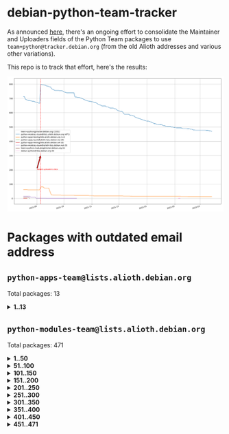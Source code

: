 # debian-python-team-tracker



As announced [here](https://lists.debian.org/debian-python/2021/08/msg00006.html), there's an ongoing effort to consolidate the Maintainer and Uploaders fields of the Python Team packages to use `team+python@tracker.debian.org` (from the old Alioth addresses and various other variations).



This repo is to track that effort, here's the results:



![Python team emails](images/python_team_emails.svg)


# Packages with outdated email address

## `python-apps-team@lists.alioth.debian.org`
Total packages: 13
<details>
<summary><b>1..13</b></summary>


| # | Package | Version |
| --- | --- | --- |
| 1 | [ctop](https://tracker.debian.org/ctop) | 1.0.0-2.1 |
| 2 | [db2twitter](https://tracker.debian.org/db2twitter) | 0.6-1.1 |
| 3 | [dodgy](https://tracker.debian.org/dodgy) | 0.1.9-3 |
| 4 | [etm](https://tracker.debian.org/etm) | 3.2.30-1.1 |
| 5 | [freealchemist](https://tracker.debian.org/freealchemist) | 0.5-1.1 |
| 6 | [kanboard-cli](https://tracker.debian.org/kanboard-cli) | 0.0.2-1.1 |
| 7 | [lightyears](https://tracker.debian.org/lightyears) | 1.4-2 |
| 8 | [pipenv](https://tracker.debian.org/pipenv) | 11.9.0-1.1 |
| 9 | [prospector](https://tracker.debian.org/prospector) | 1.1.7-2 |
| 10 | [pybik](https://tracker.debian.org/pybik) | 3.0-3.1 |
| 11 | [retweet](https://tracker.debian.org/retweet) | 0.10-1.1 |
| 12 | [sinntp](https://tracker.debian.org/sinntp) | 1.6-1.2 |
| 13 | [smem](https://tracker.debian.org/smem) | 1.5-1.1 |
</details>

## `python-modules-team@lists.alioth.debian.org`
Total packages: 471
<details>
<summary><b>1..50</b></summary>


| # | Package | Version |
| --- | --- | --- |
| 1 | [anorack](https://tracker.debian.org/anorack) | 0.2.7-1 |
| 2 | [anosql](https://tracker.debian.org/anosql) | 1.0.1-1 |
| 3 | [asn1crypto](https://tracker.debian.org/asn1crypto) | 1.4.0-1 |
| 4 | [astral](https://tracker.debian.org/astral) | 1.6.1-2 |
| 5 | [authres](https://tracker.debian.org/authres) | 1.2.0-2 |
| 6 | [automat](https://tracker.debian.org/automat) | 20.2.0-1 |
| 7 | [azure-cosmos-table-python](https://tracker.debian.org/azure-cosmos-table-python) | 1.0.5+git20191025-5 |
| 8 | [bdist-nsi](https://tracker.debian.org/bdist-nsi) | 0.1.5-2 |
| 9 | [bernhard](https://tracker.debian.org/bernhard) | 0.2.6-2 |
| 10 | [betamax](https://tracker.debian.org/betamax) | 0.8.1-2 |
| 11 | [bibtexparser](https://tracker.debian.org/bibtexparser) | 1.1.0+ds-3 |
| 12 | [binaryornot](https://tracker.debian.org/binaryornot) | 0.4.4+dfsg-4 |
| 13 | [bitstruct](https://tracker.debian.org/bitstruct) | 8.9.0-1 |
| 14 | [case](https://tracker.debian.org/case) | 1.5.3+dfsg-3 |
| 15 | [cerealizer](https://tracker.debian.org/cerealizer) | 0.8.1-3 |
| 16 | [chardet](https://tracker.debian.org/chardet) | 4.0.0-1 |
| 17 | [chargebee-python](https://tracker.debian.org/chargebee-python) | 1.6.6-1 |
| 18 | [codicefiscale](https://tracker.debian.org/codicefiscale) | 0.9+ds0-2 |
| 19 | [colorclass](https://tracker.debian.org/colorclass) | 2.2.0-2.2 |
| 20 | [colorspacious](https://tracker.debian.org/colorspacious) | 1.1.2-2 |
| 21 | [commonmark](https://tracker.debian.org/commonmark) | 0.9.1-3 |
| 22 | [constantly](https://tracker.debian.org/constantly) | 15.1.0-2 |
| 23 | [contextlib2](https://tracker.debian.org/contextlib2) | 0.6.0.post1-1 |
| 24 | [cookiecutter](https://tracker.debian.org/cookiecutter) | 1.7.3-1 |
| 25 | [coreapi](https://tracker.debian.org/coreapi) | 2.3.3-4 |
| 26 | [coreschema](https://tracker.debian.org/coreschema) | 0.0.4-3 |
| 27 | [cov-core](https://tracker.debian.org/cov-core) | 1.15.0-3 |
| 28 | [cppy](https://tracker.debian.org/cppy) | 1.1.0-2 |
| 29 | [cram](https://tracker.debian.org/cram) | 0.7-4 |
| 30 | [cssutils](https://tracker.debian.org/cssutils) | 1.0.2-3 |
| 31 | [d2to1](https://tracker.debian.org/d2to1) | 0.2.12-2 |
| 32 | [debiancontributors](https://tracker.debian.org/debiancontributors) | 0.7.8-2 |
| 33 | [devpi-common](https://tracker.debian.org/devpi-common) | 3.2.2-1.1 |
| 34 | [django-ajax-selects](https://tracker.debian.org/django-ajax-selects) | 1.7.0-3 |
| 35 | [django-bitfield](https://tracker.debian.org/django-bitfield) | 1.9.6-2 |
| 36 | [django-dirtyfields](https://tracker.debian.org/django-dirtyfields) | 1.3.1-2 |
| 37 | [django-environ](https://tracker.debian.org/django-environ) | 0.4.4-2 |
| 38 | [django-filter](https://tracker.debian.org/django-filter) | 2.4.0-1 |
| 39 | [django-hvad](https://tracker.debian.org/django-hvad) | 1.8.0-1.1 |
| 40 | [django-js-reverse](https://tracker.debian.org/django-js-reverse) | 0.7.3-1.1 |
| 41 | [django-macaddress](https://tracker.debian.org/django-macaddress) | 1.5.0-2 |
| 42 | [django-memoize](https://tracker.debian.org/django-memoize) | 2.2.0+dfsg-1 |
| 43 | [django-nose](https://tracker.debian.org/django-nose) | 1.4.6-2.1 |
| 44 | [django-notification](https://tracker.debian.org/django-notification) | 1.2.0-3 |
| 45 | [django-pagination](https://tracker.debian.org/django-pagination) | 1.0.7-4 |
| 46 | [django-paintstore](https://tracker.debian.org/django-paintstore) | 0.2-4 |
| 47 | [django-picklefield](https://tracker.debian.org/django-picklefield) | 3.0.1-1 |
| 48 | [django-pipeline](https://tracker.debian.org/django-pipeline) | 1.6.14-3 |
| 49 | [django-simple-redis-admin](https://tracker.debian.org/django-simple-redis-admin) | 1.4.0-2 |
| 50 | [django-stronghold](https://tracker.debian.org/django-stronghold) | 0.3.0+debian-2 |
</details>
<details>
<summary><b>51..100</b></summary>

| # | Package | Version |
| --- | --- | --- |
| 51 | [django-webpack-loader](https://tracker.debian.org/django-webpack-loader) | 0.6.0-2 |
| 52 | [django-wkhtmltopdf](https://tracker.debian.org/django-wkhtmltopdf) | 3.3.0-1 |
| 53 | [django-xmlrpc](https://tracker.debian.org/django-xmlrpc) | 0.1.8-2 |
| 54 | [djangorestframework-api-key](https://tracker.debian.org/djangorestframework-api-key) | 2.0.0-2 |
| 55 | [dkimpy](https://tracker.debian.org/dkimpy) | 1.0.5-1 |
| 56 | [dnsdiag](https://tracker.debian.org/dnsdiag) | 2.0.2-1 |
| 57 | [dockerpty](https://tracker.debian.org/dockerpty) | 0.4.1-2 |
| 58 | [drf-generators](https://tracker.debian.org/drf-generators) | 0.5.0-1 |
| 59 | [elasticsearch-curator](https://tracker.debian.org/elasticsearch-curator) | 5.8.1-1 |
| 60 | [enum34](https://tracker.debian.org/enum34) | 1.1.6-4 |
| 61 | [enzyme](https://tracker.debian.org/enzyme) | 0.4.1-2 |
| 62 | [exam](https://tracker.debian.org/exam) | 0.10.5-3 |
| 63 | [factory-boy](https://tracker.debian.org/factory-boy) | 2.11.1-3 |
| 64 | [faker](https://tracker.debian.org/faker) | 0.9.3-0.1 |
| 65 | [fakesleep](https://tracker.debian.org/fakesleep) | 0.1-2 |
| 66 | [fastchunking](https://tracker.debian.org/fastchunking) | 0.0.3-2 |
| 67 | [feedgenerator](https://tracker.debian.org/feedgenerator) | 1.9-2 |
| 68 | [flask-api](https://tracker.debian.org/flask-api) | 1.1+dfsg-1.1 |
| 69 | [flask-babelex](https://tracker.debian.org/flask-babelex) | 0.9.4-1 |
| 70 | [flask-bcrypt](https://tracker.debian.org/flask-bcrypt) | 0.7.1-2 |
| 71 | [flask-compress](https://tracker.debian.org/flask-compress) | 1.4.0-3 |
| 72 | [flask-gravatar](https://tracker.debian.org/flask-gravatar) | 0.4.2-2 |
| 73 | [flask-htmlmin](https://tracker.debian.org/flask-htmlmin) | 1.3.2-2 |
| 74 | [flask-ldapconn](https://tracker.debian.org/flask-ldapconn) | 0.7.2-1.1 |
| 75 | [flask-limiter](https://tracker.debian.org/flask-limiter) | 1.0.1-2 |
| 76 | [flask-mail](https://tracker.debian.org/flask-mail) | 0.9.1+dfsg1-1.1 |
| 77 | [flask-mongoengine](https://tracker.debian.org/flask-mongoengine) | 0.9.3-4 |
| 78 | [flask-multistatic](https://tracker.debian.org/flask-multistatic) | 1.0-2 |
| 79 | [flask-script](https://tracker.debian.org/flask-script) | 2.0.6-2 |
| 80 | [flask-silk](https://tracker.debian.org/flask-silk) | 0.2-18 |
| 81 | [flask-wtf](https://tracker.debian.org/flask-wtf) | 0.14.3-1 |
| 82 | [flufl.enum](https://tracker.debian.org/flufl.enum) | 4.1.1-3 |
| 83 | [flufl.i18n](https://tracker.debian.org/flufl.i18n) | 3.0.1-1 |
| 84 | [flufl.lock](https://tracker.debian.org/flufl.lock) | 5.0.1-1 |
| 85 | [flufl.password](https://tracker.debian.org/flufl.password) | 1.3-3 |
| 86 | [flufl.testing](https://tracker.debian.org/flufl.testing) | 0.7-2 |
| 87 | [gerritlib](https://tracker.debian.org/gerritlib) | 0.8.0-2 |
| 88 | [gmplot](https://tracker.debian.org/gmplot) | 1.2.0-2 |
| 89 | [gtextfsm](https://tracker.debian.org/gtextfsm) | 1.1.0-2 |
| 90 | [gtts](https://tracker.debian.org/gtts) | 2.0.3-1 |
| 91 | [gtts-token](https://tracker.debian.org/gtts-token) | 1.1.3-1 |
| 92 | [guzzle-sphinx-theme](https://tracker.debian.org/guzzle-sphinx-theme) | 0.7.11-5 |
| 93 | [hachoir](https://tracker.debian.org/hachoir) | 3.1.0+dfsg-3 |
| 94 | [haproxy-log-analysis](https://tracker.debian.org/haproxy-log-analysis) | 2.0~b0-2 |
| 95 | [heapdict](https://tracker.debian.org/heapdict) | 1.0.1-1 |
| 96 | [hiro](https://tracker.debian.org/hiro) | 0.5-2 |
| 97 | [hypothesis-auto](https://tracker.debian.org/hypothesis-auto) | 1.1.4-2 |
| 98 | [importmagic](https://tracker.debian.org/importmagic) | 0.1.7-2 |
| 99 | [inflection](https://tracker.debian.org/inflection) | 0.3.1-2 |
| 100 | [json-tricks](https://tracker.debian.org/json-tricks) | 3.11.0-2 |
</details>
<details>
<summary><b>101..150</b></summary>

| # | Package | Version |
| --- | --- | --- |
| 101 | [jsonhyperschema-codec](https://tracker.debian.org/jsonhyperschema-codec) | 1.0.3-2 |
| 102 | [jupyter-sphinx-theme](https://tracker.debian.org/jupyter-sphinx-theme) | 0.0.6+ds1-10 |
| 103 | [kitchen](https://tracker.debian.org/kitchen) | 1.2.6-2 |
| 104 | [kivy](https://tracker.debian.org/kivy) | 1.11.0-2 |
| 105 | [lazr.delegates](https://tracker.debian.org/lazr.delegates) | 2.0.3-2 |
| 106 | [lazr.smtptest](https://tracker.debian.org/lazr.smtptest) | 2.0.3-2 |
| 107 | [lexicon](https://tracker.debian.org/lexicon) | 3.3.17-1 |
| 108 | [libthumbor](https://tracker.debian.org/libthumbor) | 1.3.3-2 |
| 109 | [logilab-constraint](https://tracker.debian.org/logilab-constraint) | 0.6.0-2 |
| 110 | [mako](https://tracker.debian.org/mako) | 1.1.3+ds1-2 |
| 111 | [manuel](https://tracker.debian.org/manuel) | 1.10.1-2 |
| 112 | [mercurial-extension-utils](https://tracker.debian.org/mercurial-extension-utils) | 1.5.1-3 |
| 113 | [mercurial-keyring](https://tracker.debian.org/mercurial-keyring) | 1.3.1-3 |
| 114 | [milksnake](https://tracker.debian.org/milksnake) | 0.1.5-1 |
| 115 | [mimerender](https://tracker.debian.org/mimerender) | 0.6.0-2 |
| 116 | [mmllib](https://tracker.debian.org/mmllib) | 0.3.0.post1-2 |
| 117 | [mockldap](https://tracker.debian.org/mockldap) | 0.3.0-4 |
| 118 | [modernize](https://tracker.debian.org/modernize) | 0.7-2 |
| 119 | [moksha.common](https://tracker.debian.org/moksha.common) | 1.2.5-4 |
| 120 | [mrtparse](https://tracker.debian.org/mrtparse) | 1.6-2 |
| 121 | [musicbrainzngs](https://tracker.debian.org/musicbrainzngs) | 0.7.1-2 |
| 122 | [mutagen](https://tracker.debian.org/mutagen) | 1.45.1-2 |
| 123 | [mwic](https://tracker.debian.org/mwic) | 0.7.8-1 |
| 124 | [mysql-connector-python](https://tracker.debian.org/mysql-connector-python) | 8.0.15-2 |
| 125 | [nb2plots](https://tracker.debian.org/nb2plots) | 0.6-2 |
| 126 | [netmiko](https://tracker.debian.org/netmiko) | 2.4.2-1 |
| 127 | [networkx](https://tracker.debian.org/networkx) | 2.5+ds-2 |
| 128 | [nose2](https://tracker.debian.org/nose2) | 0.9.2-1 |
| 129 | [nose2-cov](https://tracker.debian.org/nose2-cov) | 1.0a4-3 |
| 130 | [ntplib](https://tracker.debian.org/ntplib) | 0.3.3-2 |
| 131 | [numpy-stl](https://tracker.debian.org/numpy-stl) | 2.9.0-1 |
| 132 | [obsub](https://tracker.debian.org/obsub) | 0.2-4 |
| 133 | [okasha](https://tracker.debian.org/okasha) | 0.2.4-4 |
| 134 | [overpass](https://tracker.debian.org/overpass) | 0.7-1 |
| 135 | [pastescript](https://tracker.debian.org/pastescript) | 2.0.2-4 |
| 136 | [pep8](https://tracker.debian.org/pep8) | 1.7.1-9 |
| 137 | [pep8-naming](https://tracker.debian.org/pep8-naming) | 0.10.0-1 |
| 138 | [pg8000](https://tracker.debian.org/pg8000) | 1.10.6-2 |
| 139 | [pidcat](https://tracker.debian.org/pidcat) | 2.1.0-4 |
| 140 | [plastex](https://tracker.debian.org/plastex) | 2.1-2 |
| 141 | [portio](https://tracker.debian.org/portio) | 0.5-4 |
| 142 | [power](https://tracker.debian.org/power) | 1.4+dfsg-4 |
| 143 | [pprintpp](https://tracker.debian.org/pprintpp) | 0.4.0-2 |
| 144 | [preggy](https://tracker.debian.org/preggy) | 1.4.4-1 |
| 145 | [ptable](https://tracker.debian.org/ptable) | 0.9.2-2 |
| 146 | [py-radix](https://tracker.debian.org/py-radix) | 0.10.0-3 |
| 147 | [py3dns](https://tracker.debian.org/py3dns) | 3.2.1-1 |
| 148 | [pyasn1](https://tracker.debian.org/pyasn1) | 0.4.8-1 |
| 149 | [pybindgen](https://tracker.debian.org/pybindgen) | 0.20.0+dfsg1-2 |
| 150 | [pycallgraph](https://tracker.debian.org/pycallgraph) | 1.1.3-1.2 |
</details>
<details>
<summary><b>151..200</b></summary>

| # | Package | Version |
| --- | --- | --- |
| 151 | [pycxx](https://tracker.debian.org/pycxx) | 7.1.4-0.2 |
| 152 | [pydbus](https://tracker.debian.org/pydbus) | 0.6.0-4 |
| 153 | [pydenticon](https://tracker.debian.org/pydenticon) | 0.3.1-2 |
| 154 | [pydispatcher](https://tracker.debian.org/pydispatcher) | 2.0.5-2 |
| 155 | [pydle](https://tracker.debian.org/pydle) | 0.9.4-2 |
| 156 | [pyeapi](https://tracker.debian.org/pyeapi) | 0.8.1-2 |
| 157 | [pyenchant](https://tracker.debian.org/pyenchant) | 3.2.0-1 |
| 158 | [pyfg](https://tracker.debian.org/pyfg) | 0.50-2 |
| 159 | [pyfiglet](https://tracker.debian.org/pyfiglet) | 0.8.0+dfsg-1 |
| 160 | [pyfribidi](https://tracker.debian.org/pyfribidi) | 0.12.0+repack-7 |
| 161 | [pygeoif](https://tracker.debian.org/pygeoif) | 0.7-2 |
| 162 | [pygtail](https://tracker.debian.org/pygtail) | 0.6.1-2 |
| 163 | [pygtkspellcheck](https://tracker.debian.org/pygtkspellcheck) | 4.0.5-2 |
| 164 | [pyinotify](https://tracker.debian.org/pyinotify) | 0.9.6-1.3 |
| 165 | [pyiosxr](https://tracker.debian.org/pyiosxr) | 0.52-1.1 |
| 166 | [pyjavaproperties](https://tracker.debian.org/pyjavaproperties) | 0.7-2 |
| 167 | [pyjokes](https://tracker.debian.org/pyjokes) | 0.5.0-3 |
| 168 | [pykcs11](https://tracker.debian.org/pykcs11) | 1.5.10-1 |
| 169 | [pylama](https://tracker.debian.org/pylama) | 7.4.3-3 |
| 170 | [pylibmc](https://tracker.debian.org/pylibmc) | 1.5.2-3 |
| 171 | [pylint-celery](https://tracker.debian.org/pylint-celery) | 0.3-5 |
| 172 | [pylint-common](https://tracker.debian.org/pylint-common) | 0.2.5-4 |
| 173 | [pylint-django](https://tracker.debian.org/pylint-django) | 2.0.13-1 |
| 174 | [pylint-flask](https://tracker.debian.org/pylint-flask) | 0.5-4 |
| 175 | [pylint-plugin-utils](https://tracker.debian.org/pylint-plugin-utils) | 0.6-1 |
| 176 | [pymacs](https://tracker.debian.org/pymacs) | 0.25-3 |
| 177 | [pymodbus](https://tracker.debian.org/pymodbus) | 2.1.0+dfsg-2 |
| 178 | [pynag](https://tracker.debian.org/pynag) | 1.1.2+dfsg-2 |
| 179 | [pynliner](https://tracker.debian.org/pynliner) | 0.8.0-2 |
| 180 | [pyopengl](https://tracker.debian.org/pyopengl) | 3.1.5+dfsg-1 |
| 181 | [pyprind](https://tracker.debian.org/pyprind) | 2.11.2-2 |
| 182 | [pyquery](https://tracker.debian.org/pyquery) | 1.2.9-4 |
| 183 | [pyrad](https://tracker.debian.org/pyrad) | 2.1-2 |
| 184 | [pysimplesoap](https://tracker.debian.org/pysimplesoap) | 1.16.2-3 |
| 185 | [pysmi](https://tracker.debian.org/pysmi) | 0.3.2-2 |
| 186 | [pysodium](https://tracker.debian.org/pysodium) | 0.7.0-2 |
| 187 | [pyspf](https://tracker.debian.org/pyspf) | 2.0.14-2 |
| 188 | [pysrt](https://tracker.debian.org/pysrt) | 1.0.1-2 |
| 189 | [pyssim](https://tracker.debian.org/pyssim) | 0.2-2 |
| 190 | [pytaglib](https://tracker.debian.org/pytaglib) | 0.3.6+dfsg-2 |
| 191 | [pytds](https://tracker.debian.org/pytds) | 1.10.0-1 |
| 192 | [pytest-bdd](https://tracker.debian.org/pytest-bdd) | 3.2.1-1 |
| 193 | [pytest-cookies](https://tracker.debian.org/pytest-cookies) | 0.4.0-1 |
| 194 | [pytest-django](https://tracker.debian.org/pytest-django) | 3.5.1-1 |
| 195 | [pytest-expect](https://tracker.debian.org/pytest-expect) | 1.1.0-2 |
| 196 | [pytest-httpbin](https://tracker.debian.org/pytest-httpbin) | 1.0.0-2 |
| 197 | [pytest-instafail](https://tracker.debian.org/pytest-instafail) | 0.4.2-1 |
| 198 | [pytest-runner](https://tracker.debian.org/pytest-runner) | 2.11.1-1.2 |
| 199 | [pytest-sugar](https://tracker.debian.org/pytest-sugar) | 0.9.4-1 |
| 200 | [pytest-tornado](https://tracker.debian.org/pytest-tornado) | 0.8.1-1 |
</details>
<details>
<summary><b>201..250</b></summary>

| # | Package | Version |
| --- | --- | --- |
| 201 | [pytest-vcr](https://tracker.debian.org/pytest-vcr) | 1.0.2-2 |
| 202 | [python-activipy](https://tracker.debian.org/python-activipy) | 0.1-7 |
| 203 | [python-adal](https://tracker.debian.org/python-adal) | 1.2.2-1 |
| 204 | [python-aiohttp-session](https://tracker.debian.org/python-aiohttp-session) | 2.9.0-2 |
| 205 | [python-aioinflux](https://tracker.debian.org/python-aioinflux) | 0.9.0-2 |
| 206 | [python-aiomeasures](https://tracker.debian.org/python-aiomeasures) | 0.5.14-3 |
| 207 | [python-amqplib](https://tracker.debian.org/python-amqplib) | 1.0.2-2 |
| 208 | [python-aptly](https://tracker.debian.org/python-aptly) | 0.12.10-2 |
| 209 | [python-args](https://tracker.debian.org/python-args) | 0.1.0-3 |
| 210 | [python-arpy](https://tracker.debian.org/python-arpy) | 1.1.1-4 |
| 211 | [python-astor](https://tracker.debian.org/python-astor) | 0.8.1-1 |
| 212 | [python-base58](https://tracker.debian.org/python-base58) | 1.0.3-1.1 |
| 213 | [python-bcdoc](https://tracker.debian.org/python-bcdoc) | 0.16.0-2 |
| 214 | [python-bitbucket-api](https://tracker.debian.org/python-bitbucket-api) | 0.5.0-3 |
| 215 | [python-box](https://tracker.debian.org/python-box) | 3.4.6-2 |
| 216 | [python-btrees](https://tracker.debian.org/python-btrees) | 4.3.1-2 |
| 217 | [python-cerberus](https://tracker.debian.org/python-cerberus) | 1.3.2-1 |
| 218 | [python-click-log](https://tracker.debian.org/python-click-log) | 0.2.1-2 |
| 219 | [python-clint](https://tracker.debian.org/python-clint) | 0.5.1-3 |
| 220 | [python-cluster](https://tracker.debian.org/python-cluster) | 1.3.3-3 |
| 221 | [python-coloredlogs](https://tracker.debian.org/python-coloredlogs) | 7.3-2 |
| 222 | [python-colour](https://tracker.debian.org/python-colour) | 0.1.5-2 |
| 223 | [python-consul](https://tracker.debian.org/python-consul) | 0.7.1-1.1 |
| 224 | [python-cookies](https://tracker.debian.org/python-cookies) | 2.2.1-3 |
| 225 | [python-cpuinfo](https://tracker.debian.org/python-cpuinfo) | 5.0.0-2 |
| 226 | [python-crcmod](https://tracker.debian.org/python-crcmod) | 1.7+dfsg-2 |
| 227 | [python-cs](https://tracker.debian.org/python-cs) | 2.7.1-1 |
| 228 | [python-dbfread](https://tracker.debian.org/python-dbfread) | 2.0.7-3 |
| 229 | [python-decorator](https://tracker.debian.org/python-decorator) | 4.4.2-2 |
| 230 | [python-demjson](https://tracker.debian.org/python-demjson) | 2.2.4-5 |
| 231 | [python-diaspy](https://tracker.debian.org/python-diaspy) | 0.6.0-2 |
| 232 | [python-dictobj](https://tracker.debian.org/python-dictobj) | 0.4-4 |
| 233 | [python-distutils-extra](https://tracker.debian.org/python-distutils-extra) | 2.45 |
| 234 | [python-django-casclient](https://tracker.debian.org/python-django-casclient) | 1.5.3-1 |
| 235 | [python-django-etcd-settings](https://tracker.debian.org/python-django-etcd-settings) | 0.1.13+dfsg-3 |
| 236 | [python-django-gravatar2](https://tracker.debian.org/python-django-gravatar2) | 1.4.4-2 |
| 237 | [python-django-jsonfield](https://tracker.debian.org/python-django-jsonfield) | 1.4.0-2 |
| 238 | [python-django-push-notifications](https://tracker.debian.org/python-django-push-notifications) | 1.4.1-1 |
| 239 | [python-django-simple-history](https://tracker.debian.org/python-django-simple-history) | 2.7.0-1.1 |
| 240 | [python-doubleratchet](https://tracker.debian.org/python-doubleratchet) | 0.6.0-2 |
| 241 | [python-dpkt](https://tracker.debian.org/python-dpkt) | 1.9.2-2 |
| 242 | [python-easywebdav](https://tracker.debian.org/python-easywebdav) | 1.2.0-8 |
| 243 | [python-envparse](https://tracker.debian.org/python-envparse) | 0.2.0-2 |
| 244 | [python-envs](https://tracker.debian.org/python-envs) | 1.2.6-1.1 |
| 245 | [python-epc](https://tracker.debian.org/python-epc) | 0.0.5-3 |
| 246 | [python-etcd](https://tracker.debian.org/python-etcd) | 0.4.5-2 |
| 247 | [python-ethtool](https://tracker.debian.org/python-ethtool) | 0.14-3 |
| 248 | [python-ewmh](https://tracker.debian.org/python-ewmh) | 0.1.6-2 |
| 249 | [python-exotel](https://tracker.debian.org/python-exotel) | 0.1.5-2 |
| 250 | [python-feather-format](https://tracker.debian.org/python-feather-format) | 0.3.1+dfsg1-4 |
</details>
<details>
<summary><b>251..300</b></summary>

| # | Package | Version |
| --- | --- | --- |
| 251 | [python-flaky](https://tracker.debian.org/python-flaky) | 3.7.0-1 |
| 252 | [python-genty](https://tracker.debian.org/python-genty) | 1.3.2-1 |
| 253 | [python-geoip2](https://tracker.debian.org/python-geoip2) | 2.9.0+dfsg1-2 |
| 254 | [python-gflags](https://tracker.debian.org/python-gflags) | 1.5.1-7 |
| 255 | [python-glob2](https://tracker.debian.org/python-glob2) | 0.5-3 |
| 256 | [python-hashids](https://tracker.debian.org/python-hashids) | 1.3.1-1 |
| 257 | [python-hidapi](https://tracker.debian.org/python-hidapi) | 0.9.0.post3-2 |
| 258 | [python-hiredis](https://tracker.debian.org/python-hiredis) | 1.0.1-1 |
| 259 | [python-hpilo](https://tracker.debian.org/python-hpilo) | 4.3-3 |
| 260 | [python-html2text](https://tracker.debian.org/python-html2text) | 2020.1.16-1 |
| 261 | [python-http-parser](https://tracker.debian.org/python-http-parser) | 0.9.0-1 |
| 262 | [python-httptools](https://tracker.debian.org/python-httptools) | 0.1.1-1 |
| 263 | [python-icalendar](https://tracker.debian.org/python-icalendar) | 4.0.3-4 |
| 264 | [python-iniparse](https://tracker.debian.org/python-iniparse) | 0.4-3 |
| 265 | [python-ipaddress](https://tracker.debian.org/python-ipaddress) | 1.0.23-1 |
| 266 | [python-ipfix](https://tracker.debian.org/python-ipfix) | 0.9.7-2 |
| 267 | [python-irodsclient](https://tracker.debian.org/python-irodsclient) | 0.8.1-2 |
| 268 | [python-isc-dhcp-leases](https://tracker.debian.org/python-isc-dhcp-leases) | 0.9.1-2 |
| 269 | [python-isoweek](https://tracker.debian.org/python-isoweek) | 1.3.3-3 |
| 270 | [python-jmespath](https://tracker.debian.org/python-jmespath) | 0.10.0-1 |
| 271 | [python-jsonrpc](https://tracker.debian.org/python-jsonrpc) | 1.13.0-1 |
| 272 | [python-junit-xml](https://tracker.debian.org/python-junit-xml) | 1.9-1 |
| 273 | [python-kanboard](https://tracker.debian.org/python-kanboard) | 1.0.1-1.1 |
| 274 | [python-langdetect](https://tracker.debian.org/python-langdetect) | 1.0.7-4 |
| 275 | [python-ldap](https://tracker.debian.org/python-ldap) | 3.2.0-4 |
| 276 | [python-ldapdomaindump](https://tracker.debian.org/python-ldapdomaindump) | 0.9.3-1 |
| 277 | [python-libguess](https://tracker.debian.org/python-libguess) | 1.1-4 |
| 278 | [python-logfury](https://tracker.debian.org/python-logfury) | 0.1.2-4 |
| 279 | [python-mailer](https://tracker.debian.org/python-mailer) | 0.8.1-4 |
| 280 | [python-mastodon](https://tracker.debian.org/python-mastodon) | 1.5.1-1 |
| 281 | [python-mccabe](https://tracker.debian.org/python-mccabe) | 0.6.1-3 |
| 282 | [python-measurement](https://tracker.debian.org/python-measurement) | 2.0.1-2 |
| 283 | [python-meld3](https://tracker.debian.org/python-meld3) | 1.0.2-3 |
| 284 | [python-mnemonic](https://tracker.debian.org/python-mnemonic) | 0.19-1 |
| 285 | [python-model-mommy](https://tracker.debian.org/python-model-mommy) | 1.6.0-2 |
| 286 | [python-morris](https://tracker.debian.org/python-morris) | 1.2-2 |
| 287 | [python-mpegdash](https://tracker.debian.org/python-mpegdash) | 0.2.0-1 |
| 288 | [python-multidict](https://tracker.debian.org/python-multidict) | 5.1.0-1 |
| 289 | [python-nine](https://tracker.debian.org/python-nine) | 1.1.0-1 |
| 290 | [python-noise](https://tracker.debian.org/python-noise) | 1.2.3-3 |
| 291 | [python-notify2](https://tracker.debian.org/python-notify2) | 0.3-4 |
| 292 | [python-ntlm-auth](https://tracker.debian.org/python-ntlm-auth) | 1.4.0-1 |
| 293 | [python-offtrac](https://tracker.debian.org/python-offtrac) | 0.1.0-2.1 |
| 294 | [python-opcua](https://tracker.debian.org/python-opcua) | 0.98.11-1 |
| 295 | [python-openid-cla](https://tracker.debian.org/python-openid-cla) | 1.2-2 |
| 296 | [python-openid-teams](https://tracker.debian.org/python-openid-teams) | 1.2-2 |
| 297 | [python-openidc-client](https://tracker.debian.org/python-openidc-client) | 0.6.0-1.1 |
| 298 | [python-opentimestamps](https://tracker.debian.org/python-opentimestamps) | 0.4.1-1 |
| 299 | [python-padme](https://tracker.debian.org/python-padme) | 1.1.1-3 |
| 300 | [python-pampy](https://tracker.debian.org/python-pampy) | 1.8.4-2 |
</details>
<details>
<summary><b>301..350</b></summary>

| # | Package | Version |
| --- | --- | --- |
| 301 | [python-path-and-address](https://tracker.debian.org/python-path-and-address) | 2.0.1-2 |
| 302 | [python-pathtools](https://tracker.debian.org/python-pathtools) | 0.1.2-4 |
| 303 | [python-paypal](https://tracker.debian.org/python-paypal) | 1.2.5-3 |
| 304 | [python-peakutils](https://tracker.debian.org/python-peakutils) | 1.3.3+ds-2 |
| 305 | [python-pem](https://tracker.debian.org/python-pem) | 19.1.0-1 |
| 306 | [python-persistent](https://tracker.debian.org/python-persistent) | 4.6.4-0.2 |
| 307 | [python-pex](https://tracker.debian.org/python-pex) | 1.1.14-3.1 |
| 308 | [python-pgpdump](https://tracker.debian.org/python-pgpdump) | 1.5-2 |
| 309 | [python-pgspecial](https://tracker.debian.org/python-pgspecial) | 1.11.10+dfsg1-1 |
| 310 | [python-phonenumbers](https://tracker.debian.org/python-phonenumbers) | 8.12.1-1 |
| 311 | [python-picklable-itertools](https://tracker.debian.org/python-picklable-itertools) | 0.1.1-3 |
| 312 | [python-plaster](https://tracker.debian.org/python-plaster) | 1.0-2 |
| 313 | [python-plaster-pastedeploy](https://tracker.debian.org/python-plaster-pastedeploy) | 0.5-3 |
| 314 | [python-prctl](https://tracker.debian.org/python-prctl) | 1.7-2 |
| 315 | [python-preshed](https://tracker.debian.org/python-preshed) | 3.0.2-1 |
| 316 | [python-pretend](https://tracker.debian.org/python-pretend) | 1.0.9-1 |
| 317 | [python-prettylog](https://tracker.debian.org/python-prettylog) | 0.1.0-2 |
| 318 | [python-priority](https://tracker.debian.org/python-priority) | 1.3.0-3 |
| 319 | [python-progressbar](https://tracker.debian.org/python-progressbar) | 2.5-2 |
| 320 | [python-pskc](https://tracker.debian.org/python-pskc) | 1.1-3 |
| 321 | [python-py-zipkin](https://tracker.debian.org/python-py-zipkin) | 0.15.0-1.1 |
| 322 | [python-pyasn1-modules](https://tracker.debian.org/python-pyasn1-modules) | 0.2.1-1 |
| 323 | [python-pyftpdlib](https://tracker.debian.org/python-pyftpdlib) | 1.5.4-2 |
| 324 | [python-pygerrit2](https://tracker.debian.org/python-pygerrit2) | 2.0.4-2 |
| 325 | [python-pypump](https://tracker.debian.org/python-pypump) | 0.7-3 |
| 326 | [python-pysnmp4-apps](https://tracker.debian.org/python-pysnmp4-apps) | 0.3.2-2.2 |
| 327 | [python-pysnmp4-mibs](https://tracker.debian.org/python-pysnmp4-mibs) | 0.1.3-3 |
| 328 | [python-pytest-benchmark](https://tracker.debian.org/python-pytest-benchmark) | 3.2.2-2 |
| 329 | [python-pyvmomi](https://tracker.debian.org/python-pyvmomi) | 6.7.1-3 |
| 330 | [python-rarfile](https://tracker.debian.org/python-rarfile) | 3.1-1 |
| 331 | [python-ratelimiter](https://tracker.debian.org/python-ratelimiter) | 1.2.0.post0-1 |
| 332 | [python-redisearch-py](https://tracker.debian.org/python-redisearch-py) | 1.0.0-1 |
| 333 | [python-releases](https://tracker.debian.org/python-releases) | 1.6.3-1 |
| 334 | [python-repoze.lru](https://tracker.debian.org/python-repoze.lru) | 0.7-2 |
| 335 | [python-repoze.sphinx.autointerface](https://tracker.debian.org/python-repoze.sphinx.autointerface) | 0.8-0.2 |
| 336 | [python-repoze.tm2](https://tracker.debian.org/python-repoze.tm2) | 2.0-2 |
| 337 | [python-requests-ntlm](https://tracker.debian.org/python-requests-ntlm) | 1.1.0-1.1 |
| 338 | [python-requirements-detector](https://tracker.debian.org/python-requirements-detector) | 0.6-2 |
| 339 | [python-restless](https://tracker.debian.org/python-restless) | 2.1.1-2 |
| 340 | [python-rpaths](https://tracker.debian.org/python-rpaths) | 0.13-1.1 |
| 341 | [python-rply](https://tracker.debian.org/python-rply) | 0.7.7-2 |
| 342 | [python-schedutils](https://tracker.debian.org/python-schedutils) | 0.6-2.1 |
| 343 | [python-schema](https://tracker.debian.org/python-schema) | 0.6.7-3 |
| 344 | [python-schroot](https://tracker.debian.org/python-schroot) | 0.4-4 |
| 345 | [python-scp](https://tracker.debian.org/python-scp) | 0.13.0-2 |
| 346 | [python-scripttest](https://tracker.debian.org/python-scripttest) | 1.3-3 |
| 347 | [python-scruffy](https://tracker.debian.org/python-scruffy) | 0.3.3-2 |
| 348 | [python-sdnotify](https://tracker.debian.org/python-sdnotify) | 0.3.1-2 |
| 349 | [python-serverfiles](https://tracker.debian.org/python-serverfiles) | 0.3.0-1 |
| 350 | [python-service-identity](https://tracker.debian.org/python-service-identity) | 18.1.0-6 |
</details>
<details>
<summary><b>351..400</b></summary>

| # | Package | Version |
| --- | --- | --- |
| 351 | [python-sexpdata](https://tracker.debian.org/python-sexpdata) | 0.0.3-2 |
| 352 | [python-shade](https://tracker.debian.org/python-shade) | 1.30.0-3 |
| 353 | [python-shellescape](https://tracker.debian.org/python-shellescape) | 3.4.1-4 |
| 354 | [python-simpy](https://tracker.debian.org/python-simpy) | 2.3.1+dfsg-2 |
| 355 | [python-simpy3](https://tracker.debian.org/python-simpy3) | 3.0.11-2 |
| 356 | [python-slimmer](https://tracker.debian.org/python-slimmer) | 0.1.30-8 |
| 357 | [python-slugify](https://tracker.debian.org/python-slugify) | 4.0.0-1 |
| 358 | [python-smstrade](https://tracker.debian.org/python-smstrade) | 0.2.4-6 |
| 359 | [python-socketpool](https://tracker.debian.org/python-socketpool) | 0.5.3-5 |
| 360 | [python-sphinx-issues](https://tracker.debian.org/python-sphinx-issues) | 1.2.0-2 |
| 361 | [python-spur](https://tracker.debian.org/python-spur) | 0.3.21-1 |
| 362 | [python-srp](https://tracker.debian.org/python-srp) | 1.0.15-1 |
| 363 | [python-statsd](https://tracker.debian.org/python-statsd) | 3.3.0-2 |
| 364 | [python-stopit](https://tracker.debian.org/python-stopit) | 1.1.2-1 |
| 365 | [python-structlog](https://tracker.debian.org/python-structlog) | 20.1.0-1 |
| 366 | [python-sunlight](https://tracker.debian.org/python-sunlight) | 1.1.5-3 |
| 367 | [python-suntime](https://tracker.debian.org/python-suntime) | 1.2.5-2 |
| 368 | [python-tempita](https://tracker.debian.org/python-tempita) | 0.5.2-6 |
| 369 | [python-test-server](https://tracker.debian.org/python-test-server) | 0.0.27-2 |
| 370 | [python-testing.common.database](https://tracker.debian.org/python-testing.common.database) | 2.0.0-2 |
| 371 | [python-testing.mysqld](https://tracker.debian.org/python-testing.mysqld) | 1.4.0-4 |
| 372 | [python-testing.postgresql](https://tracker.debian.org/python-testing.postgresql) | 1.3.0-2 |
| 373 | [python-thriftpy](https://tracker.debian.org/python-thriftpy) | 0.3.9+ds1-1 |
| 374 | [python-tinycss](https://tracker.debian.org/python-tinycss) | 0.4-3 |
| 375 | [python-tktreectrl](https://tracker.debian.org/python-tktreectrl) | 2.0.2-3 |
| 376 | [python-translationstring](https://tracker.debian.org/python-translationstring) | 1.4-1 |
| 377 | [python-twitter](https://tracker.debian.org/python-twitter) | 3.3-2 |
| 378 | [python-typeguard](https://tracker.debian.org/python-typeguard) | 2.2.2-1.1 |
| 379 | [python-udatetime](https://tracker.debian.org/python-udatetime) | 0.0.16-4 |
| 380 | [python-unicodecsv](https://tracker.debian.org/python-unicodecsv) | 0.14.1-2 |
| 381 | [python-urlobject](https://tracker.debian.org/python-urlobject) | 2.4.3-3 |
| 382 | [python-urwidtrees](https://tracker.debian.org/python-urwidtrees) | 1.0.3.dev0-1 |
| 383 | [python-utils](https://tracker.debian.org/python-utils) | 2.3.0-2 |
| 384 | [python-vagrant](https://tracker.debian.org/python-vagrant) | 0.5.15-3 |
| 385 | [python-venusian](https://tracker.debian.org/python-venusian) | 3.0.0-1 |
| 386 | [python-vobject](https://tracker.debian.org/python-vobject) | 0.9.6.1-0.2 |
| 387 | [python-webob](https://tracker.debian.org/python-webob) | 1:1.8.6-1.1 |
| 388 | [python-wget](https://tracker.debian.org/python-wget) | 3.2-3 |
| 389 | [python-wheezy.template](https://tracker.debian.org/python-wheezy.template) | 0.1.167-2 |
| 390 | [python-whoosh](https://tracker.debian.org/python-whoosh) | 2.7.4+git6-g9134ad92-5 |
| 391 | [python-wither](https://tracker.debian.org/python-wither) | 1.1-2 |
| 392 | [python-wsgilog](https://tracker.debian.org/python-wsgilog) | 0.3.1-3 |
| 393 | [python-yaswfp](https://tracker.debian.org/python-yaswfp) | 0.9.3-1.1 |
| 394 | [python-zc.customdoctests](https://tracker.debian.org/python-zc.customdoctests) | 1.0.1-2 |
| 395 | [python-zipp](https://tracker.debian.org/python-zipp) | 1.0.0-3 |
| 396 | [python-zxcvbn](https://tracker.debian.org/python-zxcvbn) | 4.4.28-2 |
| 397 | [python3-proselint](https://tracker.debian.org/python3-proselint) | 0.10.2-2 |
| 398 | [pythondialog](https://tracker.debian.org/pythondialog) | 3.5.1-1 |
| 399 | [pytoml](https://tracker.debian.org/pytoml) | 0.1.21-1 |
| 400 | [pyuca](https://tracker.debian.org/pyuca) | 1.2-2 |
</details>
<details>
<summary><b>401..450</b></summary>

| # | Package | Version |
| --- | --- | --- |
| 401 | [pyutilib](https://tracker.debian.org/pyutilib) | 5.8.0-1 |
| 402 | [pywavelets](https://tracker.debian.org/pywavelets) | 1.1.1-1 |
| 403 | [pywinrm](https://tracker.debian.org/pywinrm) | 0.3.0-2 |
| 404 | [quark-sphinx-theme](https://tracker.debian.org/quark-sphinx-theme) | 0.5.1-2 |
| 405 | [recommonmark](https://tracker.debian.org/recommonmark) | 0.6.0+ds-1 |
| 406 | [redis-py-cluster](https://tracker.debian.org/redis-py-cluster) | 2.0.0-1 |
| 407 | [reparser](https://tracker.debian.org/reparser) | 1.4.3-1 |
| 408 | [requests-aws](https://tracker.debian.org/requests-aws) | 0.1.5-2 |
| 409 | [ripe-atlas-cousteau](https://tracker.debian.org/ripe-atlas-cousteau) | 1.4.2-3 |
| 410 | [ripe-atlas-sagan](https://tracker.debian.org/ripe-atlas-sagan) | 1.2.2-2 |
| 411 | [robot-detection](https://tracker.debian.org/robot-detection) | 0.4.0-2 |
| 412 | [routes](https://tracker.debian.org/routes) | 2.5.1-1 |
| 413 | [sgmllib3k](https://tracker.debian.org/sgmllib3k) | 1.0.0-3 |
| 414 | [simplegeneric](https://tracker.debian.org/simplegeneric) | 0.8.1-3 |
| 415 | [singledispatch](https://tracker.debian.org/singledispatch) | 3.4.0.3-3 |
| 416 | [sireader](https://tracker.debian.org/sireader) | 1.1.1-2 |
| 417 | [sleekxmpp](https://tracker.debian.org/sleekxmpp) | 1.3.3-6 |
| 418 | [slimit](https://tracker.debian.org/slimit) | 0.8.1-4 |
| 419 | [smartypants](https://tracker.debian.org/smartypants) | 2.0.0-2 |
| 420 | [sortedcontainers](https://tracker.debian.org/sortedcontainers) | 2.1.0-2 |
| 421 | [speaklater](https://tracker.debian.org/speaklater) | 1.3-5 |
| 422 | [sphinx](https://tracker.debian.org/sphinx) | 1.8.5-2 |
| 423 | [sphinx](https://tracker.debian.org/sphinx) | 1.8.5-3 |
| 424 | [sphinx](https://tracker.debian.org/sphinx) | 1.8.5-4 |
| 425 | [sphinx](https://tracker.debian.org/sphinx) | 1.8.5-5 |
| 426 | [sphinx](https://tracker.debian.org/sphinx) | 2.4.3-2 |
| 427 | [sphinx](https://tracker.debian.org/sphinx) | 2.4.3-4 |
| 428 | [sphinx-autorun](https://tracker.debian.org/sphinx-autorun) | 1.1.0-3.1 |
| 429 | [sphinx-celery](https://tracker.debian.org/sphinx-celery) | 2.0.0-1 |
| 430 | [sphinx-intl](https://tracker.debian.org/sphinx-intl) | 2.0.1-2 |
| 431 | [sphinxcontrib-devhelp](https://tracker.debian.org/sphinxcontrib-devhelp) | 1.0.2-2 |
| 432 | [sphinxcontrib-doxylink](https://tracker.debian.org/sphinxcontrib-doxylink) | 1.5-1 |
| 433 | [sphinxcontrib-log-cabinet](https://tracker.debian.org/sphinxcontrib-log-cabinet) | 1.0.1-2 |
| 434 | [sphinxcontrib-qthelp](https://tracker.debian.org/sphinxcontrib-qthelp) | 1.0.3-2 |
| 435 | [sphinxcontrib-rubydomain](https://tracker.debian.org/sphinxcontrib-rubydomain) | 0.1~dev-20100804-2 |
| 436 | [sphinxcontrib-websupport](https://tracker.debian.org/sphinxcontrib-websupport) | 1.2.4-1 |
| 437 | [sphinxtesters](https://tracker.debian.org/sphinxtesters) | 0.2.3-1 |
| 438 | [sshpubkeys](https://tracker.debian.org/sshpubkeys) | 3.1.0-2.1 |
| 439 | [sshtunnel](https://tracker.debian.org/sshtunnel) | 0.1.4-2 |
| 440 | [stardicter](https://tracker.debian.org/stardicter) | 1.2-1 |
| 441 | [straight.plugin](https://tracker.debian.org/straight.plugin) | 1.4.1-3 |
| 442 | [stsci.distutils](https://tracker.debian.org/stsci.distutils) | 0.3.7-5 |
| 443 | [tagpy](https://tracker.debian.org/tagpy) | 2013.1-7 |
| 444 | [terminaltables](https://tracker.debian.org/terminaltables) | 3.1.0-3 |
| 445 | [texext](https://tracker.debian.org/texext) | 0.6.6-2 |
| 446 | [tinydb](https://tracker.debian.org/tinydb) | 3.15.2-2 |
| 447 | [translation-finder](https://tracker.debian.org/translation-finder) | 1.0-1 |
| 448 | [transmissionrpc](https://tracker.debian.org/transmissionrpc) | 0.11-4 |
| 449 | [txws](https://tracker.debian.org/txws) | 0.9.1-4 |
| 450 | [txzmq](https://tracker.debian.org/txzmq) | 0.8.0-2 |
</details>
<details>
<summary><b>451..471</b></summary>

| # | Package | Version |
| --- | --- | --- |
| 451 | [typogrify](https://tracker.debian.org/typogrify) | 1:2.0.7-2 |
| 452 | [u-msgpack-python](https://tracker.debian.org/u-msgpack-python) | 2.3.0-2 |
| 453 | [utidylib](https://tracker.debian.org/utidylib) | 0.5-3 |
| 454 | [vcr.py](https://tracker.debian.org/vcr.py) | 4.0.2-1 |
| 455 | [vim-autopep8](https://tracker.debian.org/vim-autopep8) | 1.2.0-2 |
| 456 | [vsts-cd-manager](https://tracker.debian.org/vsts-cd-manager) | 1.0.2-3 |
| 457 | [wchartype](https://tracker.debian.org/wchartype) | 0.1-2 |
| 458 | [webpy](https://tracker.debian.org/webpy) | 1:0.61-1 |
| 459 | [whichcraft](https://tracker.debian.org/whichcraft) | 0.4.1-2 |
| 460 | [wikitrans](https://tracker.debian.org/wikitrans) | 1.3-1 |
| 461 | [willow](https://tracker.debian.org/willow) | 1.4-1 |
| 462 | [wlc](https://tracker.debian.org/wlc) | 1.2-1 |
| 463 | [wokkel](https://tracker.debian.org/wokkel) | 18.0.0-3.1 |
| 464 | [wsgiproxy2](https://tracker.debian.org/wsgiproxy2) | 0.4.5-1.1 |
| 465 | [wtf-peewee](https://tracker.debian.org/wtf-peewee) | 3.0.0+dfsg-2 |
| 466 | [wtforms](https://tracker.debian.org/wtforms) | 2.2.1-2 |
| 467 | [xhtml2pdf](https://tracker.debian.org/xhtml2pdf) | 0.2.4-1 |
| 468 | [xlwt](https://tracker.debian.org/xlwt) | 1.3.0-3 |
| 469 | [zc.lockfile](https://tracker.debian.org/zc.lockfile) | 2.0-1 |
| 470 | [zict](https://tracker.debian.org/zict) | 2.0.0-1 |
| 471 | [zope.deprecation](https://tracker.debian.org/zope.deprecation) | 4.4.0-4 |
</details>
